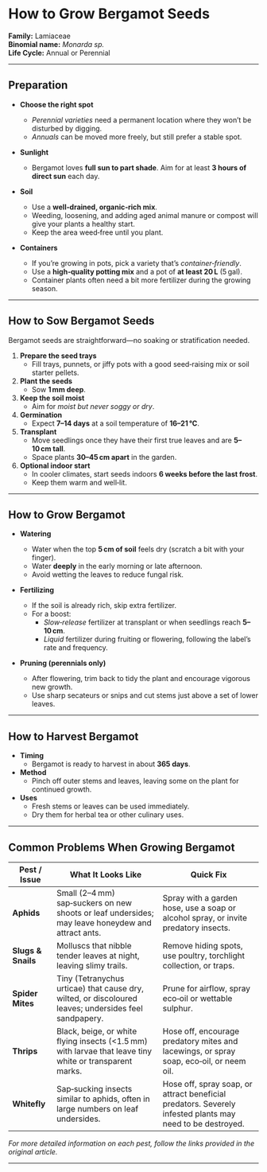 # How to Grow Bergamot Seeds

**Family:** Lamiaceae  
**Binomial name:** _Monarda sp._  
**Life Cycle:** Annual or Perennial  

---

## Preparation

- **Choose the right spot**  
  - *Perennial varieties* need a permanent location where they won’t be disturbed by digging.  
  - *Annuals* can be moved more freely, but still prefer a stable spot.

- **Sunlight**  
  - Bergamot loves **full sun to part shade**. Aim for at least **3 hours of direct sun** each day.

- **Soil**  
  - Use a **well‑drained, organic‑rich mix**.  
  - Weeding, loosening, and adding aged animal manure or compost will give your plants a healthy start.  
  - Keep the area weed‑free until you plant.

- **Containers**  
  - If you’re growing in pots, pick a variety that’s *container‑friendly*.  
  - Use a **high‑quality potting mix** and a pot of **at least 20 L** (5 gal).  
  - Container plants often need a bit more fertilizer during the growing season.

---

## How to Sow Bergamot Seeds

Bergamot seeds are straightforward—no soaking or stratification needed.

1. **Prepare the seed trays**  
   - Fill trays, punnets, or jiffy pots with a good seed‑raising mix or soil starter pellets.  
2. **Plant the seeds**  
   - Sow **1 mm deep**.  
3. **Keep the soil moist**  
   - Aim for *moist but never soggy or dry*.  
4. **Germination**  
   - Expect **7–14 days** at a soil temperature of **16–21 °C**.  
5. **Transplant**  
   - Move seedlings once they have their first true leaves and are **5–10 cm tall**.  
   - Space plants **30–45 cm apart** in the garden.  
6. **Optional indoor start**  
   - In cooler climates, start seeds indoors **6 weeks before the last frost**.  
   - Keep them warm and well‑lit.

---

## How to Grow Bergamot

- **Watering**  
  - Water when the top **5 cm of soil** feels dry (scratch a bit with your finger).  
  - Water **deeply** in the early morning or late afternoon.  
  - Avoid wetting the leaves to reduce fungal risk.

- **Fertilizing**  
  - If the soil is already rich, skip extra fertilizer.  
  - For a boost:  
    - *Slow‑release* fertilizer at transplant or when seedlings reach **5–10 cm**.  
    - *Liquid* fertilizer during fruiting or flowering, following the label’s rate and frequency.

- **Pruning (perennials only)**  
  - After flowering, trim back to tidy the plant and encourage vigorous new growth.  
  - Use sharp secateurs or snips and cut stems just above a set of lower leaves.

---

## How to Harvest Bergamot

- **Timing**  
  - Bergamot is ready to harvest in about **365 days**.  
- **Method**  
  - Pinch off outer stems and leaves, leaving some on the plant for continued growth.  
- **Uses**  
  - Fresh stems or leaves can be used immediately.  
  - Dry them for herbal tea or other culinary uses.

---

## Common Problems When Growing Bergamot

| Pest / Issue | What It Looks Like | Quick Fix |
|--------------|--------------------|-----------|
| **Aphids** | Small (2–4 mm) sap‑suckers on new shoots or leaf undersides; may leave honeydew and attract ants. | Spray with a garden hose, use a soap or alcohol spray, or invite predatory insects. |
| **Slugs & Snails** | Molluscs that nibble tender leaves at night, leaving slimy trails. | Remove hiding spots, use poultry, torchlight collection, or traps. |
| **Spider Mites** | Tiny (Tetranychus urticae) that cause dry, wilted, or discoloured leaves; undersides feel sandpapery. | Prune for airflow, spray eco‑oil or wettable sulphur. |
| **Thrips** | Black, beige, or white flying insects (<1.5 mm) with larvae that leave tiny white or transparent marks. | Hose off, encourage predatory mites and lacewings, or spray soap, eco‑oil, or neem oil. |
| **Whitefly** | Sap‑sucking insects similar to aphids, often in large numbers on leaf undersides. | Hose off, spray soap, or attract beneficial predators. Severely infested plants may need to be destroyed. |

*For more detailed information on each pest, follow the links provided in the original article.*

---